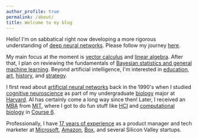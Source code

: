 ```yaml
---
author_profile: true
permalink: /about/
title: Welcome to my blog
---
```


Hello! I'm on sabbatical right now developing a more rigorous understanding of [deep neural networks](/blog/2017/histories-of-deep-learning/). Please follow my journey [here](/).

My main focus at the moment is [vector calculus](https://www.amazon.com/Calculus-Applied-Mathematics-Computing-Science/dp/0198596529/) and [linear algebra](http://www.deeplearningbook.org/contents/linear_algebra.html). After that, I plan on reviewing the fundamentals of [Bayesian statistics and general machine learning](http://www.cambridge.org/us/academic/subjects/computer-science/pattern-recognition-and-machine-learning/bayesian-reasoning-and-machine-learning?format=HB&isbn=9780521518147#qpkMrrgchq3lEgjB.97). Beyond artificial intelligence, I'm interested in [education](/blog/2015/why-college/), [art](/tags/#art), [history](/tags/#history), and [strategy](/blog/2017/arkit-changes-the-game/). 

I first read about [artificial neural networks](https://mitpress.mit.edu/books/parallel-distributed-processing) back in the 1990's when I  studied [cognitive neuroscience](https://psychology.fas.harvard.edu/research-themes/cognitive-neuroscience) as part of my undergraduate [biology](https://oeb.harvard.edu) major at [Harvard](https://www.harvard.edu). AI has certainly come a long way since then! Later, I received an [MBA](http://mitsloan.mit.edu) from [MIT](http://web.mit.edu/), where I got to do fun stuff like [HCI](https://en.wikipedia.org/wiki/Human–computer_interaction) and [computational biology](http://csbi.mit.edu) in [Course 6](http://catalog.mit.edu/subjects/6/).

Professionally, I have [17 years of experience](https://www.linkedin.com/in/jeffhwang) as a product manager and tech marketer at [Microsoft](https://www.microsoft.com/), [Amazon](https://www.amazon.com/), [Box](https://www.box.com/home), and several Silicon Valley startups. 
